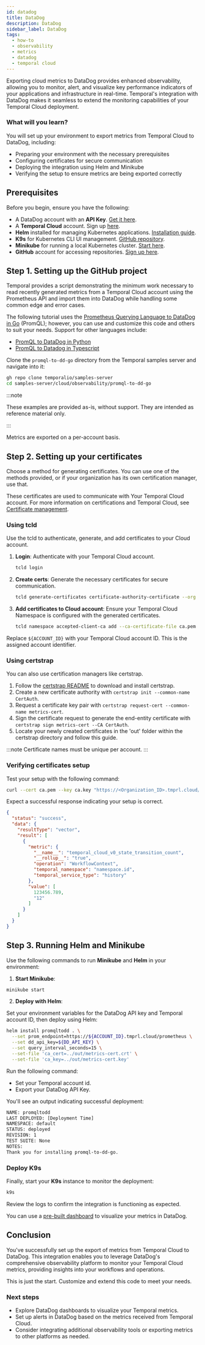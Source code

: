 ```yaml
---
id: datadog
title: DataDog
description: DataDog
sidebar_label: DataDog
tags:
  - how-to
  - observability
  - metrics
  - datadog
  - temporal cloud
---
```


Exporting cloud metrics to DataDog provides enhanced observability, allowing you to monitor, alert, and visualize key performance indicators of your applications and infrastructure in real-time.
Temporal's integration with DataDog makes it seamless to extend the monitoring capabilities of your Temporal Cloud deployment.

### What will you learn?

You will set up your environment to export metrics from Temporal Cloud to DataDog, including:

- Preparing your environment with the necessary prerequisites
- Configuring certificates for secure communication
- Deploying the integration using Helm and Minikube
- Verifying the setup to ensure metrics are being exported correctly

## Prerequisites

Before you begin, ensure you have the following:

- A DataDog account with an **API Key**. [Get it here](https://app.datadoghq.com/account/settings#api).
- A **Temporal Cloud** account. Sign up [here](https://cloud.temporal.io/).
- **Helm** installed for managing Kubernetes applications. [Installation guide](https://helm.sh/docs/intro/install/).
- **K9s** for Kubernetes CLI UI management. [GitHub repository](https://github.com/derailed/k9s).
- **Minikube** for running a local Kubernetes cluster. [Start here](https://minikube.sigs.k8s.io/docs/start/).
- **GitHub** account for accessing repositories. [Sign up here](https://github.com/).

## Step 1. Setting up the GitHub project

Temporal provides a script demonstrating the minimum work necessary to read recently generated metrics from a Temporal Cloud account using the Prometheus API and import them into DataDog while handling some common edge and error cases.

The following tutorial uses the [Prometheus Querying Language to DataDog in Go](https://github.com/temporalio/samples-server/tree/main/cloud/observability/promql-to-dd-go) (PromQL); however, you can use and customize this code and others to suit your needs.
Support for other languages include:

- [PromQL to DataDog in Python](https://github.com/temporalio/samples-server/blob/main/cloud/observability/README.md)
- [PromQL to Datadog in Typescript](https://github.com/temporalio/samples-server/tree/main/cloud/observability/promql-to-dd-ts)

Clone the `promql-to-dd-go` directory from the Temporal samples server and navigate into it:

```bash
gh repo clone temporalio/samples-server
cd samples-server/cloud/observability/promql-to-dd-go
```

:::note

These examples are provided as-is, without support.
They are intended as reference material only.

:::

Metrics are exported on a per-account basis.

## Step 2. Setting up your certificates

Choose a method for generating certificates.
You can use one of the methods provided, or if your organization has its own certification manager, use that.

These certificates are used to communicate with Your Temporal Cloud account.
For more information on certifications and Temporal Cloud, see [Certificate management](/cloud/certificates).

### Using **tcld**

Use the tcld to authenticate, generate, and add certificates to your Cloud account.

1. **Login**: Authenticate with your Temporal Cloud account.
   ```bash
   tcld login
   ```
2. **Create certs**: Generate the necessary certificates for secure communication.
   ```bash
   tcld generate-certificates certificate-authority-certificate --org ${ACCOUNT_ID} -d 1y --ca-cert ca.pem --ca-key ca.key
   ```
3. **Add certificates to Cloud account**: Ensure your Temporal Cloud Namespace is configured with the generated certificates.
    ```bash
    tcld namespace accepted-client-ca add --ca-certificate-file ca.pem
    ```
Replace `${ACCOUNT_ID}` with your Temporal Cloud account ID.
This is the assigned account identifier.

### Using **certstrap**

You can also use certification managers like certstrap.

1. Follow the [certstrap README](https://github.com/square/certstrap) to download and install certstrap.
2. Create a new certificate authority with `certstrap init --common-name CertAuth`.
3. Request a certificate key pair with `certstrap request-cert --common-name metrics-cert`.
4. Sign the certificate request to generate the end-entity certificate with `certstrap sign metrics-cert --CA CertAuth`.
5. Locate your newly created certificates in the 'out' folder within the certstrap directory and follow this guide.

:::note
Certificate names must be unique per account.
:::

### Verifying certificates setup

Test your setup with the following command:

```bash
curl --cert ca.pem --key ca.key "https://<Organization_ID>.tmprl.cloud/prometheus/api/v1/query?query=temporal_cloud_v0_state_transition_count" | jq .
```

Expect a successful response indicating your setup is correct.

```json
{
  "status": "success",
  "data": {
    "resultType": "vector",
    "result": [
      {
        "metric": {
          "__name__": "temporal_cloud_v0_state_transition_count",
          "__rollup__": "true",
          "operation": "WorkflowContext",
          "temporal_namespace": "namespace.id",
          "temporal_service_type": "history"
        },
        "value": [
          123456.789,
          "12"
        ]
      }
    ]
  }
}
```

## Step 3. Running Helm and Minikube

Use the following commands to run **Minikube** and **Helm** in your environment:

1. **Start Minikube**:

```bash
minikube start
```

2. **Deploy with Helm**:

Set your environment variables for the DataDog API key and Temporal account ID, then deploy using Helm:

```bash
helm install promqltodd . \
  --set prom_endpoint=https://${ACCOUNT_ID}.tmprl.cloud/prometheus \
  --set dd_api_key=${DD_API_KEY} \
  --set query_interval_seconds=15 \
  --set-file 'ca_cert=../out/metrics-cert.crt' \
  --set-file 'ca_key=../out/metrics-cert.key'
```

Run the following command:

- Set your Temporal account id.
- Export your DataDog API Key.

You'll see an output indicating successful deployment:

```bash
NAME: promqltodd
LAST DEPLOYED: [Deployment Time]
NAMESPACE: default
STATUS: deployed
REVISION: 1
TEST SUITE: None
NOTES:
Thank you for installing promql-to-dd-go.
```

### Deploy K9s

Finally, start your **K9s** instance to monitor the deployment:

```bash
k9s
```

Review the logs to confirm the integration is functioning as expected.

You can use a [pre-built dashboard](https://github.com/temporalio/samples-server/blob/main/cloud/observability/promql-to-dd-go/examples/datadog_dashboard.json) to visualize your metrics in DataDog.

## Conclusion

You've successfully set up the export of metrics from Temporal Cloud to DataDog.
This integration enables you to leverage DataDog's comprehensive observability platform to monitor your Temporal Cloud metrics, providing insights into your workflows and operations.

This is just the start.
Customize and extend this code to meet your needs.

### Next steps

- Explore DataDog dashboards to visualize your Temporal metrics.
- Set up alerts in DataDog based on the metrics received from Temporal Cloud.
- Consider integrating additional observability tools or exporting metrics to other platforms as needed.
